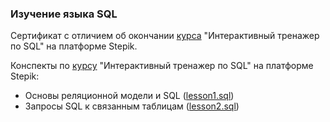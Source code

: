 ### Изучение языка SQL

Сертификат с отличием об окончании [курса](https://stepik.org/course/63054/syllabus) "Интерактивный тренажер по SQL" на платформе Stepik.

Конспекты по [курсу](https://stepik.org/course/63054/syllabus) "Интерактивный тренажер по SQL" на платформе Stepik:

* Основы реляционной модели и SQL ([lesson1.sql](https://github.com/nizov-as/CMC-MSU-Practice/blob/main/SQL/lesson1.sql))
* Запросы SQL к связанным таблицам ([lesson2.sql](https://github.com/nizov-as/CMC-MSU-Practice/blob/main/SQL/lesson2.sql))

